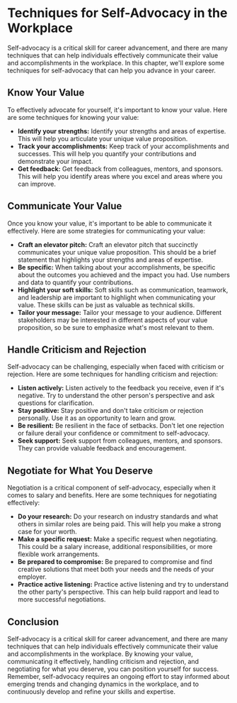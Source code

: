 Techniques for Self-Advocacy in the Workplace
======================================================================================

Self-advocacy is a critical skill for career advancement, and there are many techniques that can help individuals effectively communicate their value and accomplishments in the workplace. In this chapter, we'll explore some techniques for self-advocacy that can help you advance in your career.

Know Your Value
---------------

To effectively advocate for yourself, it's important to know your value. Here are some techniques for knowing your value:

* **Identify your strengths:** Identify your strengths and areas of expertise. This will help you articulate your unique value proposition.
* **Track your accomplishments:** Keep track of your accomplishments and successes. This will help you quantify your contributions and demonstrate your impact.
* **Get feedback:** Get feedback from colleagues, mentors, and sponsors. This will help you identify areas where you excel and areas where you can improve.

Communicate Your Value
----------------------

Once you know your value, it's important to be able to communicate it effectively. Here are some strategies for communicating your value:

* **Craft an elevator pitch:** Craft an elevator pitch that succinctly communicates your unique value proposition. This should be a brief statement that highlights your strengths and areas of expertise.
* **Be specific:** When talking about your accomplishments, be specific about the outcomes you achieved and the impact you had. Use numbers and data to quantify your contributions.
* **Highlight your soft skills:** Soft skills such as communication, teamwork, and leadership are important to highlight when communicating your value. These skills can be just as valuable as technical skills.
* **Tailor your message:** Tailor your message to your audience. Different stakeholders may be interested in different aspects of your value proposition, so be sure to emphasize what's most relevant to them.

Handle Criticism and Rejection
------------------------------

Self-advocacy can be challenging, especially when faced with criticism or rejection. Here are some techniques for handling criticism and rejection:

* **Listen actively:** Listen actively to the feedback you receive, even if it's negative. Try to understand the other person's perspective and ask questions for clarification.
* **Stay positive:** Stay positive and don't take criticism or rejection personally. Use it as an opportunity to learn and grow.
* **Be resilient:** Be resilient in the face of setbacks. Don't let one rejection or failure derail your confidence or commitment to self-advocacy.
* **Seek support:** Seek support from colleagues, mentors, and sponsors. They can provide valuable feedback and encouragement.

Negotiate for What You Deserve
------------------------------

Negotiation is a critical component of self-advocacy, especially when it comes to salary and benefits. Here are some techniques for negotiating effectively:

* **Do your research:** Do your research on industry standards and what others in similar roles are being paid. This will help you make a strong case for your worth.
* **Make a specific request:** Make a specific request when negotiating. This could be a salary increase, additional responsibilities, or more flexible work arrangements.
* **Be prepared to compromise:** Be prepared to compromise and find creative solutions that meet both your needs and the needs of your employer.
* **Practice active listening:** Practice active listening and try to understand the other party's perspective. This can help build rapport and lead to more successful negotiations.

Conclusion
----------

Self-advocacy is a critical skill for career advancement, and there are many techniques that can help individuals effectively communicate their value and accomplishments in the workplace. By knowing your value, communicating it effectively, handling criticism and rejection, and negotiating for what you deserve, you can position yourself for success. Remember, self-advocacy requires an ongoing effort to stay informed about emerging trends and changing dynamics in the workplace, and to continuously develop and refine your skills and expertise.
